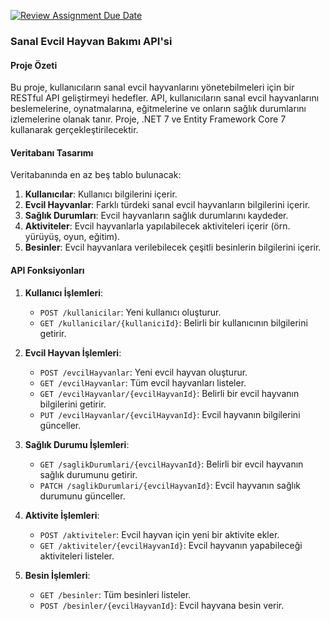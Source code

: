 [![Review Assignment Due Date](https://classroom.github.com/assets/deadline-readme-button-24ddc0f5d75046c5622901739e7c5dd533143b0c8e959d652212380cedb1ea36.svg)](https://classroom.github.com/a/b2uNUfo9)
### Sanal Evcil Hayvan Bakımı API'si

#### Proje Özeti
Bu proje, kullanıcıların sanal evcil hayvanlarını yönetebilmeleri için bir RESTful API geliştirmeyi hedefler. API, kullanıcıların sanal evcil hayvanlarını beslemelerine, oynatmalarına, eğitmelerine ve onların sağlık durumlarını izlemelerine olanak tanır. Proje, .NET 7 ve Entity Framework Core 7 kullanarak gerçekleştirilecektir.

#### Veritabanı Tasarımı
Veritabanında en az beş tablo bulunacak:
1. **Kullanıcılar**: Kullanıcı bilgilerini içerir.
2. **Evcil Hayvanlar**: Farklı türdeki sanal evcil hayvanların bilgilerini içerir.
3. **Sağlık Durumları**: Evcil hayvanların sağlık durumlarını kaydeder.
4. **Aktiviteler**: Evcil hayvanlarla yapılabilecek aktiviteleri içerir (örn. yürüyüş, oyun, eğitim).
5. **Besinler**: Evcil hayvanlara verilebilecek çeşitli besinlerin bilgilerini içerir.

#### API Fonksiyonları
1. **Kullanıcı İşlemleri**:
   - `POST /kullanicilar`: Yeni kullanıcı oluşturur.
   - `GET /kullanicilar/{kullaniciId}`: Belirli bir kullanıcının bilgilerini getirir.

2. **Evcil Hayvan İşlemleri**:
   - `POST /evcilHayvanlar`: Yeni evcil hayvan oluşturur.
   - `GET /evcilHayvanlar`: Tüm evcil hayvanları listeler.
   - `GET /evcilHayvanlar/{evcilHayvanId}`: Belirli bir evcil hayvanın bilgilerini getirir.
   - `PUT /evcilHayvanlar/{evcilHayvanId}`: Evcil hayvanın bilgilerini günceller.

3. **Sağlık Durumu İşlemleri**:
   - `GET /saglikDurumlari/{evcilHayvanId}`: Belirli bir evcil hayvanın sağlık durumunu getirir.
   - `PATCH /saglikDurumlari/{evcilHayvanId}`: Evcil hayvanın sağlık durumunu günceller.

4. **Aktivite İşlemleri**:
   - `POST /aktiviteler`: Evcil hayvan için yeni bir aktivite ekler.
   - `GET /aktiviteler/{evcilHayvanId}`: Evcil hayvanın yapabileceği aktiviteleri listeler.

5. **Besin İşlemleri**:
   - `GET /besinler`: Tüm besinleri listeler.
   - `POST /besinler/{evcilHayvanId}`: Evcil hayvana besin verir.
